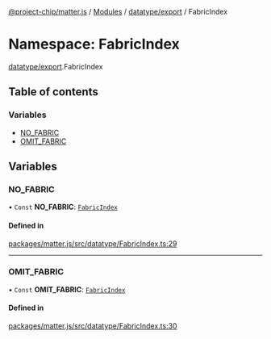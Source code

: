 [@project-chip/matter.js](../README.md) / [Modules](../modules.md) / [datatype/export](datatype_export.md) / FabricIndex

# Namespace: FabricIndex

[datatype/export](datatype_export.md).FabricIndex

## Table of contents

### Variables

- [NO\_FABRIC](datatype_export.FabricIndex.md#no_fabric)
- [OMIT\_FABRIC](datatype_export.FabricIndex.md#omit_fabric)

## Variables

### NO\_FABRIC

• `Const` **NO\_FABRIC**: [`FabricIndex`](datatype_export.md#fabricindex)

#### Defined in

[packages/matter.js/src/datatype/FabricIndex.ts:29](https://github.com/project-chip/matter.js/blob/ac2c2688/packages/matter.js/src/datatype/FabricIndex.ts#L29)

___

### OMIT\_FABRIC

• `Const` **OMIT\_FABRIC**: [`FabricIndex`](datatype_export.md#fabricindex)

#### Defined in

[packages/matter.js/src/datatype/FabricIndex.ts:30](https://github.com/project-chip/matter.js/blob/ac2c2688/packages/matter.js/src/datatype/FabricIndex.ts#L30)
